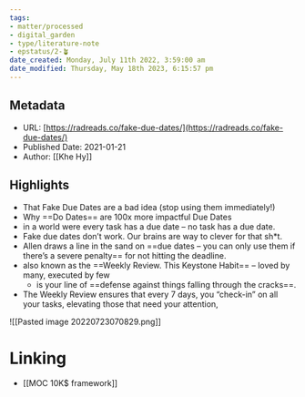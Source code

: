 ```yaml
---
tags: 
- matter/processed
- digital_garden
- type/literature-note
- epstatus/2-🪴
date_created: Monday, July 11th 2022, 3:59:00 am
date_modified: Thursday, May 18th 2023, 6:15:57 pm
---
```

## Metadata
* URL: [https://radreads.co/fake-due-dates/](https://radreads.co/fake-due-dates/)
* Published Date: 2021-01-21
* Author: [[Khe Hy]]

## Highlights
* That Fake Due Dates are a bad idea (stop using them immediately!)
* Why ==Do Dates== are 100x more impactful Due Dates
* in a world were every task has a due date – no task has a due date.
* Fake due dates don’t work. Our brains are way to clever for that sh*t.
* Allen draws a line in the sand on ==due dates – you can only use them if there’s a severe penalty== for not hitting the deadline.
* also known as the ==Weekly Review. This Keystone Habit== – loved by many, executed by few
	* is your line of ==defense against things falling through the cracks==.
* The Weekly Review ensures that every 7 days, you “check-in” on all your tasks, elevating those that need your attention,

![[Pasted image 20220723070829.png]]



# Linking
+ [[MOC 10K$ framework]]